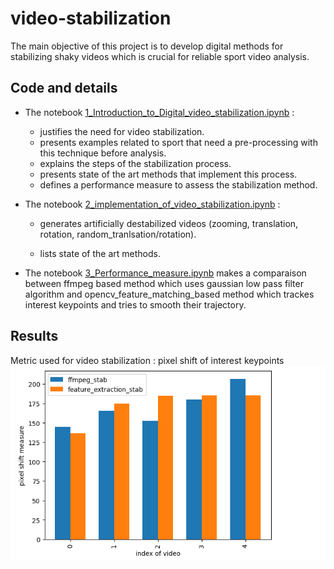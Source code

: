 # video-stabilization
The main objective of this project is to develop digital methods for stabilizing shaky videos which is crucial for reliable sport video analysis.

## Code and details

* The notebook [1_Introduction_to_Digital_video_stabilization.ipynb](https://github.com/centralelyon/video-stabilization/blob/main/1_Introduction_to_Digital_video_stabilization.ipynb) : 

	- justifies the need for video stabilization.
	- presents examples related to sport that need a pre-processing with this technique before analysis.
	- explains the steps of the stabilization process.
	- presents state of the art methods that implement this process.
	- defines a performance measure to assess the stabilization method.

* The notebook [2_implementation_of_video_stabilization.ipynb](https://github.com/centralelyon/video-stabilization/blob/main/2_implementation_of_video_stabilization.ipynb)  :
	-  generates artificially destabilized videos (zooming, translation, rotation, random_tranlsation/rotation).

   - lists state of the art methods.
    	
* The notebook [3_Performance_measure.ipynb](https://github.com/centralelyon/video-stabilization/blob/main/2_implementation_of_video_stabilization.ipynb)  makes a comparaison between ffmpeg based method which uses gaussian low pass filter algorithm and opencv_feature_matching_based method which trackes interest keypoints and tries to smooth their trajectory.

## Results

Metric used for video stabilization : pixel shift of interest keypoints
<img src="https://github.com/centralelyon/video-stabilization/blob/main/results.png" alt="Results" width="700"/>
